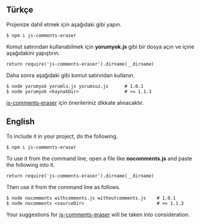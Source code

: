 
## Türkçe

Projenize dahil etmek için aşağıdaki gibi yapın.

```
$ npm i js-comments-eraser
```

Komut satırından kullanabilmek için **yorumyok.js** gibi bir dosya açın ve içine aşağıdakini yapıştırın.


```
return require('js-comments-eraser').dirname(__dirname)
```

Daha sonra aşağıdaki gibi komut satırından kullanın.

```
$ node yorumyok yorumlu.js yorumsuz.js      # 1.0.1
$ node yorumyok <kaynakDir>                 # >= 1.1.3

```

[js-comments-eraser](https://github.com/aydincandan/js-comments-eraser/pulls) için önerileriniz dikkate alınacaktır.



## English

To include it in your project, do the following.

```
$ npm i js-comments-eraser
```

To use it from the command line, open a file like **nocomments.js** and paste the following into it.

```
return require('js-comments-eraser').dirname(__dirname)
```

Then use it from the command line as follows.

```
$ node nocomments withcomments.js withoutcomments.js    # 1.0.1
$ node nocomments <sourceDir>                           # >= 1.1.3

```

Your suggestions for [js-comments-eraser](https://github.com/aydincandan/js-comments-eraser/pulls) will be taken into consideration.